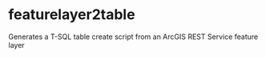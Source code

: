 # featurelayer2table
Generates a T-SQL table create script from an ArcGIS REST Service feature layer
